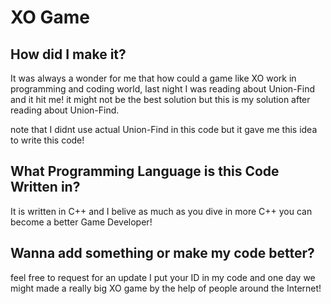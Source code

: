 # XO Game
## How did I make it?
It was always a wonder for me that how could a game like XO work in programming and coding world, last night I was reading about Union-Find and it hit me! it might not be the best solution but this is my solution after reading about Union-Find.

note that I didnt use actual Union-Find in this code but it gave me this idea to write this code!
## What Programming Language is this Code Written in?
It is written in C++ and I belive as much as you dive in more C++ you can become a better Game Developer!
## Wanna add something or make my code better?
feel free to request for an update I put your ID in my code and one day we might made a really big XO game by the help of people around the Internet!
